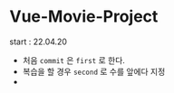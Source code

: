 # Vue-Movie-Project

start : 22.04.20

- 처음 `commit` 은 `first` 로 한다.
- 복습을 할 경우 `second` 로 수를 앞에다 지정
-

